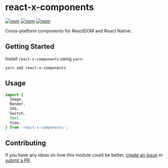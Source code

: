 # react-x-components

[![npm](https://img.shields.io/npm/v/react-x-components.svg)](https://www.npmjs.com/package/react-x-components)
[![npm](https://img.shields.io/npm/dt/react-x-components.svg)](https://www.npmjs.com/package/react-x-components)
[![npm](https://img.shields.io/npm/l/react-x-components.svg)](https://github.com/negativetwelve/react-x/blob/master/LICENSE)

Cross-platform components for ReactDOM and React Native.

## Getting Started

Install `react-x-components` using `yarn`:

```shell
yarn add react-x-components
```

## Usage

```javascript
import {
  Image,
  Render,
  SVG,
  Switch,
  Text,
  View,
} from 'react-x-components';
```

## Contributing

If you have any ideas on how this module could be better, [create an Issue](https://github.com/negativetwelve/react-x/issues) or [submit a PR](https://github.com/negativetwelve/react-x/pulls).
